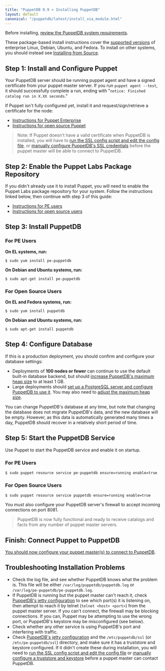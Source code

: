 ```yaml
---
title: "PuppetDB 0.9 » Installing PuppetDB"
layout: default
canonical: "/puppetdb/latest/install_via_module.html"
---
```



[keystore_instructions]: ./install_from_source.html#step-3-option-b-manually-create-a-keystore-and-truststore
[ssl_script]: ./install_from_source.html#step-3-option-a-run-the-ssl-configuration-script
[configure_postgres]: ./configure.html#postgresql-db-settings
[configure_heap]: ./configure.html#configuring-the-java-heap-size
[puppetdb_conf]: ./configure.html
[configure_jetty]: ./configure.html#jetty-http

Before installing, [review the PuppetDB system requirements](./requirements.html).

These package-based install instructions cover the [supported versions](./requirements.html#easy-install-requirements) of enterprise Linux, Debian, Ubuntu, and Fedora. To install on other systems, you should instead see [Installing from Source](./install_from_source.html).

Step 1: Install and Configure Puppet
-----

Your PuppetDB server should be running puppet agent and have a signed certificate from your puppet master server. If you run `puppet agent --test`, it should successfully complete a run, ending with "`notice: Finished catalog run in X.XX seconds`."

If Puppet isn't fully configured yet, install it and request/sign/retrieve a certificate for the node:

* [Instructions for Puppet Enterprise][installpe]
* [Instructions for open source Puppet][installpuppet]

[installpuppet]: /guides/installation.html
[installpe]: /pe/latest/install_basic.html

> Note: If Puppet doesn't have a valid certificate when PuppetDB is installed, you will have to [run the SSL config script and edit the config file][ssl_script], or [manually configure PuppetDB's SSL credentials][keystore_instructions] before the puppet master will be able to connect to PuppetDB.

Step 2: Enable the Puppet Labs Package Repository
-----

If you didn't already use it to install Puppet, you will need to enable the Puppet Labs package repository for your system. Follow the instructions linked below, then continue with step 3 of this guide:

- [Instructions for PE users](/guides/puppetlabs_package_repositories.html#puppet-enterprise-repositories)
- [Instructions for open source users](/guides/puppetlabs_package_repositories.html#open-source-repositories)


Step 3: Install PuppetDB
-----

### For PE Users

**On EL systems, run:**

    $ sudo yum install pe-puppetdb

**On Debian and Ubuntu systems, run:**

    $ sudo apt-get install pe-puppetdb

### For Open Source Users

**On EL and Fedora systems, run:**

    $ sudo yum install puppetdb

**On Debian and Ubuntu systems, run:**

    $ sudo apt-get install puppetdb


Step 4: Configure Database
-----

If this is a production deployment, you should confirm and configure your database settings:

- Deployments of **100 nodes or fewer** can continue to use the default built-in database backend, but should [increase PuppetDB's maximum heap size][configure_heap] to at least 1 GB.
- Large deployments should [set up a PostgreSQL server and configure PuppetDB to use it][configure_postgres]. You may also need to [adjust the maximum heap size][configure_heap]. 

You can change PuppetDB's database at any time, but note that changing the database does not migrate PuppetDB's data, and the new database will be empty. However, as this data is automatically generated many times a day, PuppetDB should recover in a relatively short period of time. 

Step 5: Start the PuppetDB Service
-----

Use Puppet to start the PuppetDB service and enable it on startup. 

### For PE Users

    $ sudo puppet resource service pe-puppetdb ensure=running enable=true

### For Open Source Users

    $ sudo puppet resource service puppetdb ensure=running enable=true

You must also configure your PuppetDB server's firewall to accept incoming connections on port 8081.

> PuppetDB is now fully functional and ready to receive catalogs and facts from any number of puppet master servers.


Finish: Connect Puppet to PuppetDB 
-----

[You should now configure your puppet master(s) to connect to PuppetDB](./connect_puppet.html). 

Troubleshooting Installation Problems
-----

* Check the log file, and see whether PuppetDB knows what the problem is. This file will be either `/var/log/puppetdb/puppetdb.log` or `/var/log/pe-puppetdb/pe-puppetdb.log`. 
* If PuppetDB is running but the puppet master can't reach it, check [PuppetDB's jetty configuration][configure_jetty] to see which port(s) it is listening on, then attempt to reach it by telnet (`telnet <host> <port>`) from the puppet master server. If you can't connect, the firewall may be blocking connections. If you can, Puppet may be attempting to use the wrong port, or PuppetDB's keystore may be misconfigured (see below). 
* Check whether any other service is using PuppetDB's port and interfering with traffic. 
* Check [PuppetDB's jetty configuration][configure_jetty] and the `/etc/puppetdb/ssl` (or `/etc/pe-puppetdb/ssl`) directory, and make sure it has a truststore and keystore configured. If it didn't create these during installation, you will need to [run the SSL config script and edit the config file][ssl_script] or [manually configure a truststore and keystore][keystore_instructions] before a puppet master can contact PuppetDB.


